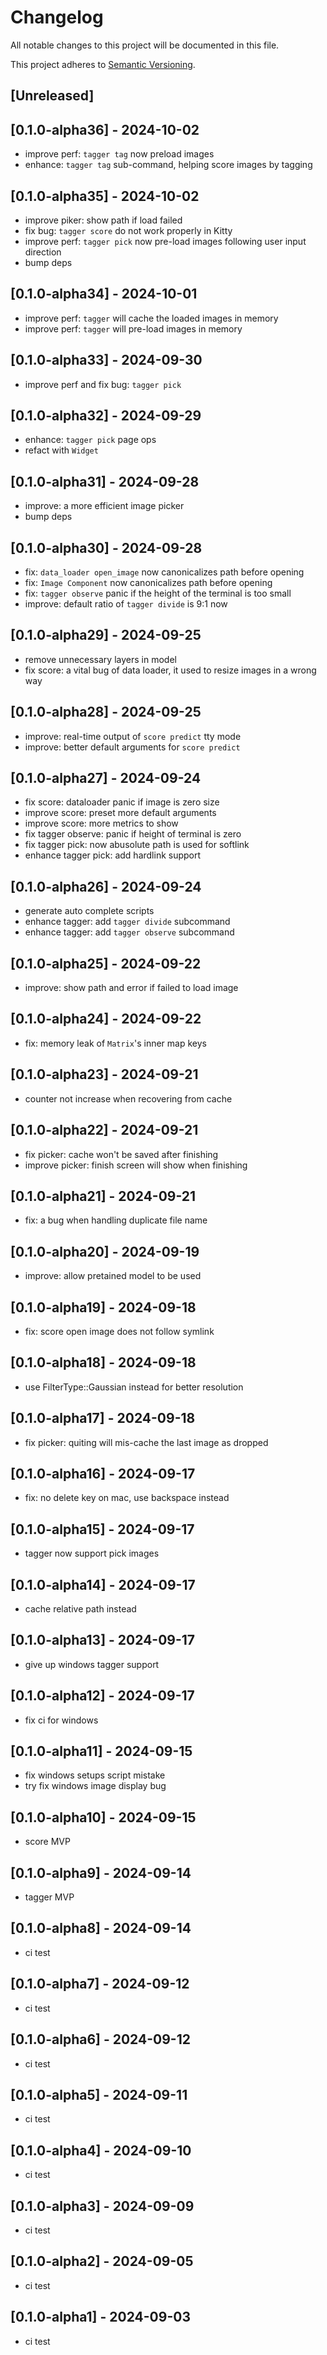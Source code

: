 # Changelog

All notable changes to this project will be documented in this file.

This project adheres to [Semantic Versioning](https://semver.org).

<!--
Note: In this file, do not use the hard wrap in the middle of a sentence for compatibility with GitHub comment style markdown rendering.
-->

## [Unreleased]
## [0.1.0-alpha36] - 2024-10-02

- improve perf: `tagger tag` now preload images
- enhance: `tagger tag` sub-command, helping score images by tagging

## [0.1.0-alpha35] - 2024-10-02

- improve piker: show path if load failed
- fix bug: `tagger score` do not work properly in Kitty
- improve perf: `tagger pick` now pre-load images following user input direction
- bump deps

## [0.1.0-alpha34] - 2024-10-01

- improve perf: `tagger` will cache the loaded images in memory
- improve perf: `tagger` will pre-load images in memory

## [0.1.0-alpha33] - 2024-09-30

- improve perf and fix bug: `tagger pick`

## [0.1.0-alpha32] - 2024-09-29

- enhance: `tagger pick` page ops
- refact with `Widget`

## [0.1.0-alpha31] - 2024-09-28

- improve: a more efficient image picker
- bump deps

## [0.1.0-alpha30] - 2024-09-28

- fix: `data_loader open_image` now canonicalizes path before opening
- fix: `Image Component` now canonicalizes path before opening
- fix: `tagger observe` panic if the height of the terminal is too small
- improve: default ratio of `tagger divide` is 9:1 now

## [0.1.0-alpha29] - 2024-09-25

- remove unnecessary layers in model
- fix score: a vital bug of data loader, it used to resize images in a wrong way

## [0.1.0-alpha28] - 2024-09-25

- improve: real-time output of `score predict` tty mode
- improve: better default arguments for `score predict`

## [0.1.0-alpha27] - 2024-09-24

- fix score: dataloader panic if image is zero size
- improve score: preset more default arguments
- improve score: more metrics to show
- fix tagger observe: panic if height of terminal is zero
- fix tagger pick: now abusolute path is used for softlink
- enhance tagger pick: add hardlink support

## [0.1.0-alpha26] - 2024-09-24

- generate auto complete scripts
- enhance tagger: add `tagger divide` subcommand
- enhance tagger: add `tagger observe` subcommand

## [0.1.0-alpha25] - 2024-09-22

- improve: show path and error if failed to load image

## [0.1.0-alpha24] - 2024-09-22

- fix: memory leak of `Matrix`'s inner map keys

## [0.1.0-alpha23] - 2024-09-21

- counter not increase when recovering from cache

## [0.1.0-alpha22] - 2024-09-21

- fix picker: cache won't be saved after finishing
- improve picker: finish screen will show when finishing

## [0.1.0-alpha21] - 2024-09-21

- fix: a bug when handling duplicate file name

## [0.1.0-alpha20] - 2024-09-19

- improve: allow pretained model to be used

## [0.1.0-alpha19] - 2024-09-18

- fix: score open image does not follow symlink

## [0.1.0-alpha18] - 2024-09-18

- use FilterType::Gaussian instead for better resolution

## [0.1.0-alpha17] - 2024-09-18

- fix picker: quiting will mis-cache the last image as dropped

## [0.1.0-alpha16] - 2024-09-17

- fix: no delete key on mac, use backspace instead

## [0.1.0-alpha15] - 2024-09-17

- tagger now support pick images

## [0.1.0-alpha14] - 2024-09-17

- cache relative path instead

## [0.1.0-alpha13] - 2024-09-17

- give up windows tagger support

## [0.1.0-alpha12] - 2024-09-17

- fix ci for windows

## [0.1.0-alpha11] - 2024-09-15

- fix windows setups script mistake
- try fix windows image display bug

## [0.1.0-alpha10] - 2024-09-15

- score MVP

## [0.1.0-alpha9] - 2024-09-14

- tagger MVP

## [0.1.0-alpha8] - 2024-09-14

- ci test

## [0.1.0-alpha7] - 2024-09-12

- ci test

## [0.1.0-alpha6] - 2024-09-12

- ci test

## [0.1.0-alpha5] - 2024-09-11

- ci test

## [0.1.0-alpha4] - 2024-09-10

- ci test

## [0.1.0-alpha3] - 2024-09-09

- ci test

## [0.1.0-alpha2] - 2024-09-05

- ci test

## [0.1.0-alpha1] - 2024-09-03

- ci test
